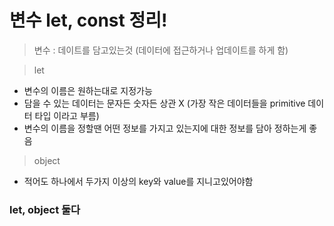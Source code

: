 # 변수 let, const 정리!

> 변수 : 데이트를 담고있는것 (데이터에 접근하거나 업데이트를 하게 함)

> let

- 변수의 이름은 원하는대로 지정가능
- 담을 수 있는 데이터는 문자든 숫자든 상관 X (가장 작은 데이터들을 primitive 데이터 타입 이라고 부름)
- 변수의 이름을 정할땐 어떤 정보를 가지고 있는지에 대한 정보를 담아 정하는게 좋음

> object

- 적어도 하나에서 두가지 이상의 key와 value를 지니고있어야함

### let, object 둘다 